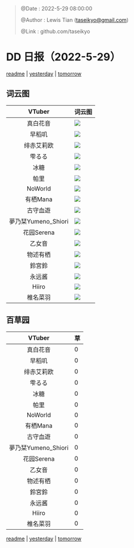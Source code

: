 > @Date    : 2022-5-29 08:00:00
>
> @Author  : Lewis Tian (taseikyo@gmail.com)
>
> @Link    : github.com/taseikyo

# DD 日报（2022-5-29）

[readme](../README.md) | [yesterday](2022-5-28.md) | [tomorrow](2022-5-30.md)

## 词云图

|VTuber|词云图|
|:-:|-|
|真白花音|![](../../images/daily/21402309_2022-5-29_purge_wordcloud.png)|
|早稻叽|![](../../images/daily/41682_2022-5-29_purge_wordcloud.png)|
|绯赤艾莉欧|![](../../images/daily/21396545_2022-5-29_purge_wordcloud.png)|
|雫るる|![](../../images/daily/21013446_2022-5-29_purge_wordcloud.png)|
|冰糖|![](../../images/daily/876396_2022-5-29_purge_wordcloud.png)|
|帕里|![](../../images/daily/4895312_2022-5-29_purge_wordcloud.png)|
|NoWorld|![](../../images/daily/21448649_2022-5-29_purge_wordcloud.png)|
|有栖Mana|![](../../images/daily/6542258_2022-5-29_purge_wordcloud.png)|
|古守血遊|![](../../images/daily/8725120_2022-5-29_purge_wordcloud.png)|
|夢乃栞Yumeno_Shiori|![](../../images/daily/14052636_2022-5-29_purge_wordcloud.png)|
|花园Serena|![](../../images/daily/14327465_2022-5-29_purge_wordcloud.png)|
|乙女音|![](../../images/daily/21320551_2022-5-29_purge_wordcloud.png)|
|物述有栖|![](../../images/daily/21449083_2022-5-29_purge_wordcloud.png)|
|鈴宮鈴|![](../../images/daily/21685677_2022-5-29_purge_wordcloud.png)|
|永远酱|![](../../images/daily/21701071_2022-5-29_purge_wordcloud.png)|
|Hiiro|![](../../images/daily/21919321_2022-5-29_purge_wordcloud.png)|
|椎名菜羽|![](../../images/daily/22347054_2022-5-29_purge_wordcloud.png)|

## 百草园

|VTuber|草|
|:-:|-|
|真白花音|0|
|早稻叽|0|
|绯赤艾莉欧|0|
|雫るる|0|
|冰糖|0|
|帕里|0|
|NoWorld|0|
|有栖Mana|0|
|古守血遊|0|
|夢乃栞Yumeno_Shiori|0|
|花园Serena|0|
|乙女音|0|
|物述有栖|0|
|鈴宮鈴|0|
|永远酱|0|
|Hiiro|0|
|椎名菜羽|0|

[readme](../README.md) | [yesterday](2022-5-28.md) | [tomorrow](2022-5-30.md)
